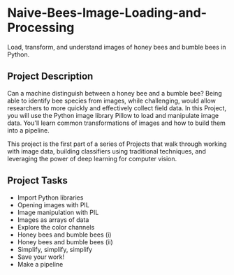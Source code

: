 # Naive-Bees-Image-Loading-and-Processing
 Load, transform, and understand images of honey bees and bumble bees in Python.

## Project Description
Can a machine distinguish between a honey bee and a bumble bee? Being able to identify bee species from images, while challenging, would allow researchers to more quickly and effectively collect field data. In this Project, you will use the Python image library Pillow to load and manipulate image data. You'll learn common transformations of images and how to build them into a pipeline.

This project is the first part of a series of Projects that walk through working with image data, building classifiers using traditional techniques, and leveraging the power of deep learning for computer vision.

## Project Tasks
- Import Python libraries
- Opening images with PIL
- Image manipulation with PIL
- Images as arrays of data
- Explore the color channels
- Honey bees and bumble bees (i)
- Honey bees and bumble bees (ii)
- Simplify, simplify, simplify
- Save your work!
- Make a pipeline
